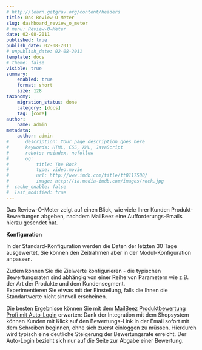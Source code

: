 ```yaml
---
# http://learn.getgrav.org/content/headers
title: Das Review-O-Meter
slug: dashboard_review_o_meter
# menu: Review-O-Meter
date: 02-08-2011
published: true
publish_date: 02-08-2011
# unpublish_date: 02-08-2011
template: docs
# theme: false
visible: true
summary:
    enabled: true
    format: short
    size: 128
taxonomy:
    migration_status: done
    category: [docs]
    tag: [core]
author:
    name: admin
metadata:
    author: admin
#      description: Your page description goes here
#      keywords: HTML, CSS, XML, JavaScript
#      robots: noindex, nofollow
#      og:
#          title: The Rock
#          type: video.movie
#          url: http://www.imdb.com/title/tt0117500/
#          image: http://ia.media-imdb.com/images/rock.jpg
#  cache_enable: false
#  last_modified: true
---
```


Das Review-O-Meter zeigt auf einen Blick, wie viele Ihrer Kunden Produkt-Bewertungen abgeben, nachdem MailBeez eine Aufforderungs-Emails hierzu gesendet hat.

**Konfiguration**

In der Standard-Konfiguration werden die Daten der letzten 30 Tage ausgewertet, Sie können den Zeitrahmen aber in der Modul-Konfiguration anpassen.

Zudem können Sie die Zielwerte konfigurieren - die typischen Bewertungsraten sind abhängig von einer Reihe von Parametern wie z.B. der Art der Produkte und dem Kundensegment.  
 Experimentieren Sie etwas mit der Einstellung, falls die Ihnen die Standartwerte nicht sinnvoll erscheinen.


Die besten Ergebnisse können Sie mit dem [MailBeez Produktbewertung Profi mit Auto-Login](/dokumentation/mailbeez/review_advanced/ "Mailbeez Review Advanced Module") erwarten: 
Dank der Integration mit dem Shopsystem können Kunden mit Klick auf den Bewertungs-Link in der Email sofort mit dem Schreiben beginnen, ohne sich zuerst einloggen zu müssen. Hierdurch wird typisch eine deutliche Steigerung der Bewertungsrate erreicht. 
Der Auto-Login bezieht sich nur auf die Seite zur Abgabe einer Bewertung.
